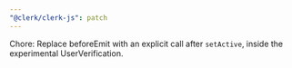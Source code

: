 ```yaml
---
"@clerk/clerk-js": patch
---
```


Chore: Replace beforeEmit with an explicit call after `setActive`, inside the experimental UserVerification.
